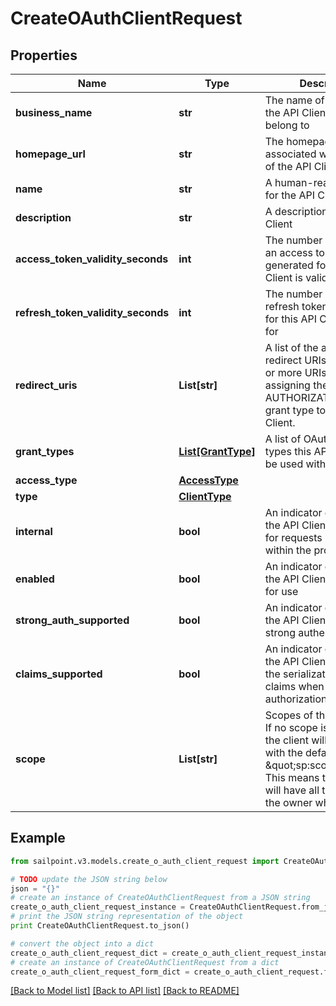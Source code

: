 # CreateOAuthClientRequest


## Properties
Name | Type | Description | Notes
------------ | ------------- | ------------- | -------------
**business_name** | **str** | The name of the business the API Client should belong to | [optional] 
**homepage_url** | **str** | The homepage URL associated with the owner of the API Client | [optional] 
**name** | **str** | A human-readable name for the API Client | 
**description** | **str** | A description of the API Client | 
**access_token_validity_seconds** | **int** | The number of seconds an access token generated for this API Client is valid for | 
**refresh_token_validity_seconds** | **int** | The number of seconds a refresh token generated for this API Client is valid for | [optional] 
**redirect_uris** | **List[str]** | A list of the approved redirect URIs. Provide one or more URIs when assigning the AUTHORIZATION_CODE grant type to a new OAuth Client. | [optional] 
**grant_types** | [**List[GrantType]**](GrantType.md) | A list of OAuth 2.0 grant types this API Client can be used with | 
**access_type** | [**AccessType**](AccessType.md) |  | 
**type** | [**ClientType**](ClientType.md) |  | [optional] 
**internal** | **bool** | An indicator of whether the API Client can be used for requests internal within the product. | [optional] 
**enabled** | **bool** | An indicator of whether the API Client is enabled for use | 
**strong_auth_supported** | **bool** | An indicator of whether the API Client supports strong authentication | [optional] 
**claims_supported** | **bool** | An indicator of whether the API Client supports the serialization of SAML claims when used with the authorization_code flow | [optional] 
**scope** | **List[str]** | Scopes of the API Client. If no scope is specified, the client will be created with the default scope \&quot;sp:scopes:all\&quot;. This means the API Client will have all the rights of the owner who created it. | [optional] 

## Example

```python
from sailpoint.v3.models.create_o_auth_client_request import CreateOAuthClientRequest

# TODO update the JSON string below
json = "{}"
# create an instance of CreateOAuthClientRequest from a JSON string
create_o_auth_client_request_instance = CreateOAuthClientRequest.from_json(json)
# print the JSON string representation of the object
print CreateOAuthClientRequest.to_json()

# convert the object into a dict
create_o_auth_client_request_dict = create_o_auth_client_request_instance.to_dict()
# create an instance of CreateOAuthClientRequest from a dict
create_o_auth_client_request_form_dict = create_o_auth_client_request.from_dict(create_o_auth_client_request_dict)
```
[[Back to Model list]](../README.md#documentation-for-models) [[Back to API list]](../README.md#documentation-for-api-endpoints) [[Back to README]](../README.md)


